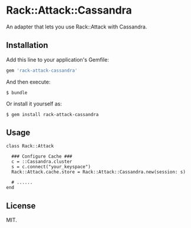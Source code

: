 # Rack::Attack::Cassandra

An adapter that lets you use Rack::Attack with Cassandra.

## Installation

Add this line to your application's Gemfile:

```ruby
gem 'rack-attack-cassandra'
```

And then execute:

    $ bundle

Or install it yourself as:

    $ gem install rack-attack-cassandra

## Usage

```
class Rack::Attack

  ### Configure Cache ###
  c = ::Cassandra.cluster
  s = c.connect("your_keyspace")
  Rack::Attack.cache.store = Rack::Attack::Cassandra.new(session: s)

  # ......
end
```

## License

MIT.

